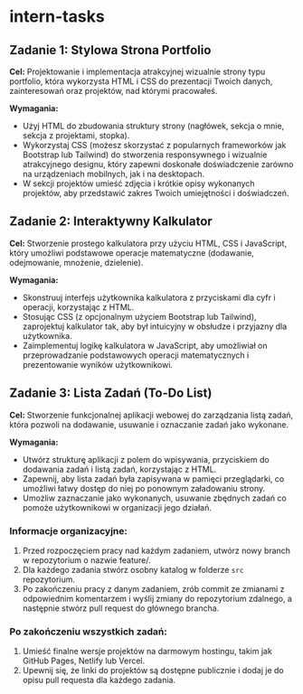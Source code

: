 # intern-tasks

## Zadanie 1: Stylowa Strona Portfolio
**Cel:** Projektowanie i implementacja atrakcyjnej wizualnie strony typu portfolio, która wykorzysta HTML i CSS do prezentacji Twoich danych, zainteresowań oraz projektów, nad którymi pracowałeś.

**Wymagania:**
- Użyj HTML do zbudowania struktury strony (nagłówek, sekcja o mnie, sekcja z projektami, stopka).
- Wykorzystaj CSS (możesz skorzystać z popularnych frameworków jak Bootstrap lub Tailwind) do stworzenia responsywnego i wizualnie atrakcyjnego designu, który zapewni doskonałe doświadczenie zarówno na urządzeniach mobilnych, jak i na desktopach.
- W sekcji projektów umieść zdjęcia i krótkie opisy wykonanych projektów, aby przedstawić zakres Twoich umiejętności i doświadczeń.

## Zadanie 2: Interaktywny Kalkulator
**Cel:** Stworzenie prostego kalkulatora przy użyciu HTML, CSS i JavaScript, który umożliwi podstawowe operacje matematyczne (dodawanie, odejmowanie, mnożenie, dzielenie).

**Wymagania:**
- Skonstruuj interfejs użytkownika kalkulatora z przyciskami dla cyfr i operacji, korzystając z HTML.
- Stosując CSS (z opcjonalnym użyciem Bootstrap lub Tailwind), zaprojektuj kalkulator tak, aby był intuicyjny w obsłudze i przyjazny dla użytkownika.
- Zaimplementuj logikę kalkulatora w JavaScript, aby umożliwiał on przeprowadzanie podstawowych operacji matematycznych i prezentowanie wyników użytkownikowi.

## Zadanie 3: Lista Zadań (To-Do List)
**Cel:** Stworzenie funkcjonalnej aplikacji webowej do zarządzania listą zadań, która pozwoli na dodawanie, usuwanie i oznaczanie zadań jako wykonane.

**Wymagania:**
- Utwórz strukturę aplikacji z polem do wpisywania, przyciskiem do dodawania zadań i listą zadań, korzystając z HTML.
- Zapewnij, aby lista zadań była zapisywana w pamięci przeglądarki, co umożliwi łatwy dostęp do niej po ponownym załadowaniu strony.
- Umożliw zaznaczanie jako wykonanych, usuwanie zbędnych zadań co pomoże użytkownikowi w organizacji jego działań.

### Informacje organizacyjne: 
1.  Przed rozpoczęciem pracy nad każdym zadaniem, utwórz nowy branch w repozytorium o nazwie feature/<nazwa-zadania>.
2.  Dla każdego zadania stwórz osobny katalog w folderze `src` repozytorium.
3.  Po zakończeniu pracy z danym zadaniem, zrób commit ze zmianami z odpowiednim komentarzem i wyślij zmiany do repozytorium zdalnego, a następnie stwórz pull request do głównego brancha.

### Po zakończeniu wszystkich zadań:

1. Umieść finalne wersje projektów na darmowym hostingu, takim jak GitHub Pages, Netlify lub Vercel.
2. Upewnij się, że linki do projektów są dostępne publicznie i dodaj je do opisu pull requesta dla każdego zadania.
